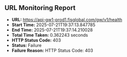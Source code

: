 ## URL Monitoring Report

- **URL:** https://api-gw1-prod1.fisglobal.com/gw/v1/health
- **Start Time:** 2025-07-21T19:37:13.847785
- **End Time:** 2025-07-21T19:37:14.210028
- **Total Time Taken:** 0.362243 seconds
- **HTTP Status Code:** 403
- **Status:** Failure
- **Failure Reason:** HTTP Status Code: 403
